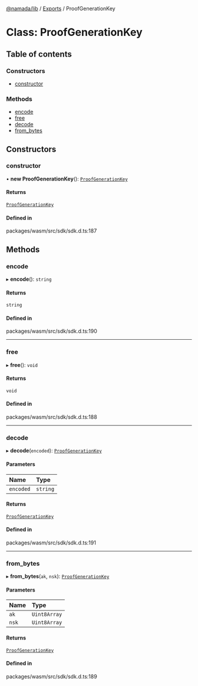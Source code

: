 [@namada/lib](../README.md) / [Exports](../modules.md) / ProofGenerationKey

# Class: ProofGenerationKey

## Table of contents

### Constructors

- [constructor](ProofGenerationKey.md#constructor)

### Methods

- [encode](ProofGenerationKey.md#encode)
- [free](ProofGenerationKey.md#free)
- [decode](ProofGenerationKey.md#decode)
- [from\_bytes](ProofGenerationKey.md#from_bytes)

## Constructors

### constructor

• **new ProofGenerationKey**(): [`ProofGenerationKey`](ProofGenerationKey.md)

#### Returns

[`ProofGenerationKey`](ProofGenerationKey.md)

#### Defined in

packages/wasm/src/sdk/sdk.d.ts:187

## Methods

### encode

▸ **encode**(): `string`

#### Returns

`string`

#### Defined in

packages/wasm/src/sdk/sdk.d.ts:190

___

### free

▸ **free**(): `void`

#### Returns

`void`

#### Defined in

packages/wasm/src/sdk/sdk.d.ts:188

___

### decode

▸ **decode**(`encoded`): [`ProofGenerationKey`](ProofGenerationKey.md)

#### Parameters

| Name | Type |
| :------ | :------ |
| `encoded` | `string` |

#### Returns

[`ProofGenerationKey`](ProofGenerationKey.md)

#### Defined in

packages/wasm/src/sdk/sdk.d.ts:191

___

### from\_bytes

▸ **from_bytes**(`ak`, `nsk`): [`ProofGenerationKey`](ProofGenerationKey.md)

#### Parameters

| Name | Type |
| :------ | :------ |
| `ak` | `Uint8Array` |
| `nsk` | `Uint8Array` |

#### Returns

[`ProofGenerationKey`](ProofGenerationKey.md)

#### Defined in

packages/wasm/src/sdk/sdk.d.ts:189
